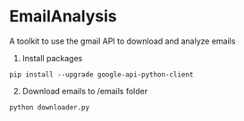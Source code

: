 EmailAnalysis
=============
A toolkit to use the gmail API to download and analyze emails

1. Install packages
```
pip install --upgrade google-api-python-client
```

2. Download emails to /emails folder
```
python downloader.py
```
